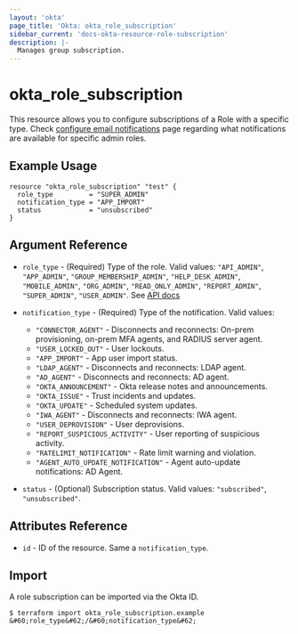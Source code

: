```yaml
---
layout: 'okta'
page_title: 'Okta: okta_role_subscription'
sidebar_current: 'docs-okta-resource-role-subscription'
description: |-
  Manages group subscription.
---
```


# okta_role_subscription

This resource allows you to configure subscriptions of a Role with a specific type. 
Check [configure email notifications](https://help.okta.com/oie/en-us/Content/Topics/Security/custom-admin-role/administrator-email-settings.htm) 
page regarding what notifications are available for specific admin roles.

## Example Usage

```hcl
resource "okta_role_subscription" "test" {
  role_type         = "SUPER_ADMIN"
  notification_type = "APP_IMPORT"
  status            = "unsubscribed"
}
```

## Argument Reference

- `role_type` - (Required) Type of the role. Valid values: `"API_ADMIN"`, `"APP_ADMIN"`, `"GROUP_MEMBERSHIP_ADMIN"`, `"HELP_DESK_ADMIN"`, `"MOBILE_ADMIN"`, `"ORG_ADMIN"`, `"READ_ONLY_ADMIN"`, `"REPORT_ADMIN"`, `"SUPER_ADMIN"`, `"USER_ADMIN"`.  See [API docs](https://developer.okta.com/docs/reference/api/admin-notifications/#role-types)

- `notification_type` - (Required) Type of the notification. Valid values: 
  - `"CONNECTOR_AGENT"` -  Disconnects and reconnects: On-prem provisioning, on-prem MFA agents, and RADIUS server agent.
  - `"USER_LOCKED_OUT"` - User lockouts.
  - `"APP_IMPORT"` - App user import status.
  - `"LDAP_AGENT"` - Disconnects and reconnects: LDAP agent.
  - `"AD_AGENT"` - Disconnects and reconnects: AD agent.
  - `"OKTA_ANNOUNCEMENT"` - Okta release notes and announcements.
  - `"OKTA_ISSUE"` - Trust incidents and updates.
  - `"OKTA_UPDATE"` - Scheduled system updates.
  - `"IWA_AGENT"` - Disconnects and reconnects: IWA agent.
  - `"USER_DEPROVISION"` - User deprovisions.
  - `"REPORT_SUSPICIOUS_ACTIVITY"` - User reporting of suspicious activity.
  - `"RATELIMIT_NOTIFICATION"` - Rate limit warning and violation.
  - `"AGENT_AUTO_UPDATE_NOTIFICATION"` - Agent auto-update notifications: AD Agent.

- `status` - (Optional) Subscription status. Valid values: `"subscribed"`, `"unsubscribed"`.

## Attributes Reference

- `id` - ID of the resource. Same a `notification_type`.

## Import

A role subscription can be imported via the Okta ID.

```
$ terraform import okta_role_subscription.example &#60;role_type&#62;/&#60;notification_type&#62;
```
